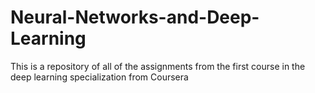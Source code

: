 # Neural-Networks-and-Deep-Learning
This is a repository of all of the assignments from the first course in the deep learning specialization from Coursera
